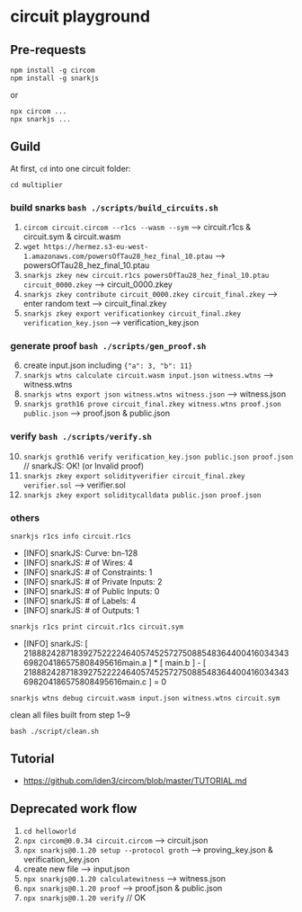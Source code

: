 # circuit playground

## Pre-requests
```
npm install -g circom
npm install -g snarkjs
```
or
```
npx circom ...
npx snarkjs ...
```

## Guild
At first, `cd` into one circuit folder:
```
cd multiplier
```

### build snarks `bash ./scripts/build_circuits.sh`
1. `circom circuit.circom --r1cs --wasm --sym` --> circuit.r1cs & circuit.sym & circuit.wasm
2. `wget https://hermez.s3-eu-west-1.amazonaws.com/powersOfTau28_hez_final_10.ptau` --> powersOfTau28_hez_final_10.ptau
3. `snarkjs zkey new circuit.r1cs powersOfTau28_hez_final_10.ptau circuit_0000.zkey` --> circuit_0000.zkey
4. `snarkjs zkey contribute circuit_0000.zkey circuit_final.zkey` --> enter random text --> circuit_final.zkey
5. `snarkjs zkey export verificationkey circuit_final.zkey verification_key.json` --> verification_key.json

### generate proof `bash ./scripts/gen_proof.sh`
6. create input.json including `{"a": 3, "b": 11}`
7. `snarkjs wtns calculate circuit.wasm input.json witness.wtns` --> witness.wtns
8. `snarkjs wtns export json witness.wtns witness.json` --> witness.json
9.  `snarkjs groth16 prove circuit_final.zkey witness.wtns proof.json public.json` --> proof.json & public.json

### verify `bash ./scripts/verify.sh`
10. `snarkjs groth16 verify verification_key.json public.json proof.json` // snarkJS: OK! (or Invalid proof)
11. `snarkjs zkey export solidityverifier circuit_final.zkey verifier.sol` --> verifier.sol
12. `snarkjs zkey export soliditycalldata public.json proof.json`

### others
```
snarkjs r1cs info circuit.r1cs
```
- [INFO]  snarkJS: Curve: bn-128
- [INFO]  snarkJS: # of Wires: 4
- [INFO]  snarkJS: # of Constraints: 1
- [INFO]  snarkJS: # of Private Inputs: 2
- [INFO]  snarkJS: # of Public Inputs: 0
- [INFO]  snarkJS: # of Labels: 4
- [INFO]  snarkJS: # of Outputs: 1

```
snarkjs r1cs print circuit.r1cs circuit.sym
```
- [INFO]  snarkJS: [ 21888242871839275222246405745257275088548364400416034343698204186575808495616main.a ] * [ main.b ] - [ 21888242871839275222246405745257275088548364400416034343698204186575808495616main.c ] = 0

```
snarkjs wtns debug circuit.wasm input.json witness.wtns circuit.sym
```

clean all files built from step 1~9
```
bash ./script/clean.sh
```

## Tutorial
- https://github.com/iden3/circom/blob/master/TUTORIAL.md

## Deprecated work flow
1. `cd helloworld`
2. `npx circom@0.0.34 circuit.circom` --> circuit.json
3. `npx snarkjs@0.1.20 setup --protocol groth` --> proving_key.json & verification_key.json
4. create new file --> input.json
5. `npx snarkjs@0.1.20 calculatewitness` --> witness.json
6. `npx snarkjs@0.1.20 proof` --> proof.json & public.json
7. `npx snarkjs@0.1.20 verify` // OK

